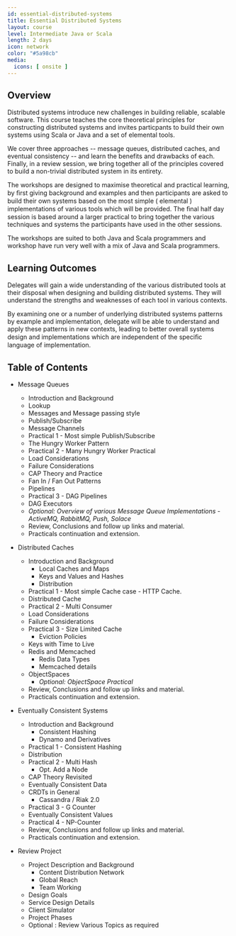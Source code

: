 ```yaml
---
id: essential-distributed-systems
title: Essential Distributed Systems
layout: course
level: Intermediate Java or Scala
length: 2 days
icon: network
color: "#5a98cb"
media:
  icons: [ onsite ]
---
```


## Overview

Distributed systems introduce new challenges in building reliable, scalable software. This course teaches the core theoretical principles for constructing distributed systems and invites particpants to build their own systems using Scala or Java and a set of elemental tools.

We cover three approaches -- message queues, distributed caches, and eventual consistency -- and learn the benefits and drawbacks of each. Finally, in a review session, we bring together all of the principles covered to build a non-trivial distributed system in its entirety.

The workshops are designed to maximise theoretical and practical learning, by ﬁrst giving background and examples and then participants are asked to build their own systems based on the most simple ( elemental ) implementations of various tools which will be provided. The ﬁnal half day session is based around a larger practical to bring together the various techniques and systems the participants have used in the other sessions.

The workshops are suited to both Java and Scala programmers and workshop have run very well with a mix of Java and Scala programmers.

## Learning Outcomes

Delegates will gain a wide understanding of the various distributed tools at their disposal when designing and building distributed systems. They will understand the strengths and weaknesses of each tool in various contexts.

By examining one or a number of underlying distributed systems patterns by example and implementation, delegate will be able to understand and apply these patterns in new contexts, leading to better overall systems design and implementations which are independent of the speciﬁc language of implementation.

## Table of Contents

- Message Queues
  - Introduction and Background
  - Lookup
  - Messages and Message passing style
  - Publish/Subscribe
  - Message Channels
  - Practical 1 - Most simple Publish/Subscribe
  - The Hungry Worker Pattern
  - Practical 2 - Many Hungry Worker Practical
  - Load Considerations
  - Failure Considerations
  - CAP Theory and Practice
  - Fan In / Fan Out Patterns
  - Pipelines
  - Practical 3 - DAG Pipelines
  - DAG Executors
  - *Optional: Overview of various Message Queue Implementations - ActiveMQ, RabbitMQ, Push, Solace*
  - Review, Conclusions and follow up links and material.
  - Practicals continuation and extension.

- Distributed Caches
  - Introduction and Background
    - Local Caches and Maps
    - Keys and Values and Hashes
    - Distribution
  - Practical 1 - Most simple Cache case - HTTP Cache.
  - Distributed Cache
  - Practical 2 - Multi Consumer
  - Load Considerations
  - Failure Considerations
  - Practical 3 - Size Limited Cache
    - Eviction Policies
  - Keys with Time to Live
  - Redis and Memcached
    - Redis Data Types
    - Memcached details
  - ObjectSpaces
    - *Optional: ObjectSpace Practical*
  - Review, Conclusions and follow up links and material.
  - Practicals continuation and extension.

- Eventually Consistent Systems
  - Introduction and Background
    - Consistent Hashing
    - Dynamo and Derivatives
  - Practical 1 - Consistent Hashing
  - Distribution
  - Practical 2 - Multi Hash
     - Opt. Add a Node
  - CAP Theory Revisited
  - Eventually Consistent Data
  - CRDTs in General
    - Cassandra / Riak 2.0
  - Practical 3 - G Counter
  - Eventually Consistent Values
  - Practical 4 - NP-Counter
  - Review, Conclusions and follow up links and material.
  - Practicals continuation and extension.

- Review Project
  - Project Description and Background
    - Content Distribution Network
    - Global Reach
    - Team Working
  - Design Goals
  - Service Design Details
  - Client Simulator
  - Project Phases
  - Optional : Review Various Topics as required

